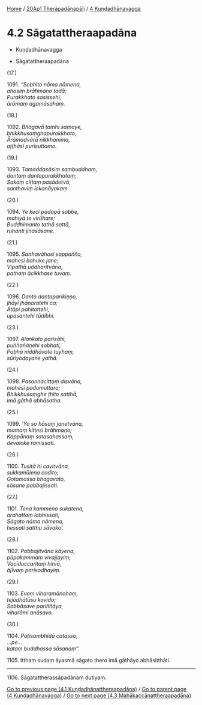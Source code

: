 
[Home](/) / [20Ap1 Therāpadānapāḷi](../../20Ap1.md) / [4 Kuṇḍadhānavagga](../4.md)

# 4.2 Sāgatattheraapadāna

* Kuṇḍadhānavagga

* Sāgatattheraapadāna

(17.)

1091\. _“Sobhito nāma nāmena,_  
_ahosiṃ brāhmaṇo tadā;_  
_Purakkhato sasissehi,_  
_ārāmaṃ agamāsahaṃ._  


(18.)

1092\. _Bhagavā tamhi samaye,_  
_bhikkhusaṃghapurakkhato;_  
_Ārāmadvārā nikkhamma,_  
_aṭṭhāsi purisuttamo._  


(19.)

1093\. _Tamaddasāsiṃ sambuddhaṃ,_  
_dantaṃ dantapurakkhataṃ;_  
_Sakaṃ cittaṃ pasādetvā,_  
_santhaviṃ lokanāyakaṃ._  


(20.)

1094\. _Ye keci pādapā sabbe,_  
_mahiyā te virūhare;_  
_Buddhimanto tathā sattā,_  
_ruhanti jinasāsane._  


(21.)

1095\. _Satthavāhosi sappañño,_  
_mahesi bahuke jane;_  
_Vipathā uddharitvāna,_  
_pathaṃ ācikkhase tuvaṃ._  


(22.)

1096\. _Danto dantaparikiṇṇo,_  
_jhāyī jhānaratehi ca;_  
_Ātāpī pahitattehi,_  
_upasantehi tādibhi._  


(23.)

1097\. _Alaṅkato parisāhi,_  
_puññañāṇehi sobhati;_  
_Pabhā niddhāvate tuyhaṃ,_  
_sūriyodayane yathā._  


(24.)

1098\. _Pasannacittaṃ disvāna,_  
_mahesī padumuttaro;_  
_Bhikkhusaṃghe ṭhito satthā,_  
_imā gāthā abhāsatha._  


(25.)

1099\. _‘Yo so hāsaṃ janetvāna,_  
_mamaṃ kittesi brāhmaṇo;_  
_Kappānaṃ satasahassaṃ,_  
_devaloke ramissati._  


(26.)

1100\. _Tusitā hi cavitvāna,_  
_sukkamūlena codito;_  
_Gotamassa bhagavato,_  
_sāsane pabbajissati._  


(27.)

1101\. _Tena kammena sukatena,_  
_arahattaṃ labhissati;_  
_Sāgato nāma nāmena,_  
_hessati satthu sāvako’._  


(28.)

1102\. _Pabbajitvāna kāyena,_  
_pāpakammaṃ vivajjayiṃ;_  
_Vacīduccaritaṃ hitvā,_  
_ājīvaṃ parisodhayiṃ._  


(29.)

1103\. _Evaṃ viharamānohaṃ,_  
_tejodhātūsu kovido;_  
_Sabbāsave pariññāya,_  
_viharāmi anāsavo._  


(30.)

1104\. _Paṭisambhidā catasso,_  
_…pe…_  
_kataṃ buddhassa sāsanaṃ”._  


1105\. Itthaṃ sudaṃ āyasmā sāgato thero imā gāthāyo abhāsitthāti.

---

1106\. Sāgatattherassāpadānaṃ dutiyaṃ.



[Go to previous page (4.1 Kuṇḍadhānattheraapadāna)](4.1.md) / [Go to parent page (4 Kuṇḍadhānavagga)](../4.md) / [Go to next page (4.3 Mahākaccānattheraapadāna)](4.3.md)


